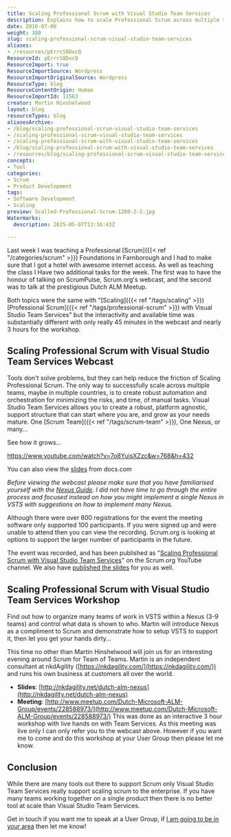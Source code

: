 ```yaml
---
title: Scaling Professional Scrum with Visual Studio Team Services
description: Explains how to scale Professional Scrum across multiple teams using Visual Studio Team Services, covering automation, Nexus integration, and practical setup guidance.
date: 2016-07-06
weight: 380
slug: scaling-professional-scrum-visual-studio-team-services
aliases:
- /resources/pErrcS8DxcQ
ResourceId: pErrcS8DxcQ
ResourceImport: true
ResourceImportSource: Wordpress
ResourceImportOriginalSource: Wordpress
ResourceType: blog
ResourceContentOrigin: Human
ResourceImportId: 11563
creator: Martin Hinshelwood
layout: blog
resourceTypes: blog
aliasesArchive:
- /blog/scaling-professional-scrum-visual-studio-team-services
- /scaling-professional-scrum-visual-studio-team-services
- /scaling-professional-scrum-with-visual-studio-team-services
- /blog/scaling-professional-scrum-with-visual-studio-team-services
- /resources/blog/scaling-professional-scrum-visual-studio-team-services
concepts:
- Tool
categories:
- Scrum
- Product Development
tags:
- Software Development
- Scaling
preview: Scalled-Professional-Scrum-1280-2-2.jpg
Watermarks:
  description: 2025-05-07T13:16:43Z

---
```

Last week I was teaching a Professional [Scrum]({{< ref "/categories/scrum" >}}) Foundations in Farnborough and I had to make sure that I got a hotel with awesome internet access. As well as teaching the class I Have two additional tasks for the week. The first was to have the honour of talking on ScrumPulse, Scrum.org's webcast, and the second was to talk at the prestigious Dutch ALM Meetup.

Both topics were the same with "[Scaling]({{< ref "/tags/scaling" >}}) [Professional Scrum]({{< ref "/tags/professional-scrum" >}}) with Visual Studio Team Services" but the interactivity and available time was substantially different with only really 45 minutes in the webcast and nearly 3 hours for the workshop.

## Scaling Professional Scrum with Visual Studio Team Services Webcast

Tools don't solve problems, but they can help reduce the friction of Scaling Professional Scrum. The only way to successfully scale across multiple teams, maybe in multiple countries, is to create robust automation and orchestration for minimizing the risks, and time, of manual tasks. Visual Studio Team Services allows you to create a robust, platform agnostic, support structure that can start where you are, and grow as your needs mature. One [Scrum Team]({{< ref "/tags/scrum-team" >}}), One Nexus, or many...

See how it grows...

https://www.youtube.com/watch?v=7o8YuisXZzc&w=768&h=432

You can also view the [slides](http://nkdagility.net/SPSwithVSTS) from docs.com

_Before viewing the webcast please make sure that you have familiarised yourself with the [Nexus Guide](https://www.scrum.org/Resources/The-Nexus-Guide). I did not have time to go through the entire process and focused instead on how you might implement a single Nexus in VSTS with suggestions on how to implement many Nexus._

Although there were over 800 registrations for the event the meeting software only supported 100 participants. If you were signed up and were unable to attend then you can view the recording. Scrum.org is looking at options to support the larger number of participants in the future.

The event was recorded, and has been published as "[Scaling Professional Scrum with Visual Studio Team Services](https://www.youtube.com/watch?v=7o8YuisXZzc)" on the Scrum.org YouTube channel. We also have [published the slides](https://doc.co/LPzMBT) for you as well.

## Scaling Professional Scrum with Visual Studio Team Services Workshop

Find out how to organize many teams of work in VSTS within a Nexus (3-9 teams) and control what data is shown to who. Martin will introduce Nexus as a compliment to Scrum and demonstrate how to setup VSTS to support it, then let you get your hands dirty…

This time no other than Martin Hinshelwood will join us for an interesting evening around Scrum for Team of Teams. Martin is an independent consultant at nkdAgility ([https://nkdagility.com/](https://nkdagility.com/)) and runs his own business at customers all over the world.

- **Slides**: [http://nkdagility.net/dutch-alm-nexus](http://nkdagility.net/dutch-alm-nexus)
- **Meeting**: [http://www.meetup.com/Dutch-Microsoft-ALM-Group/events/228588973/](http://www.meetup.com/Dutch-Microsoft-ALM-Group/events/228588973/) This was done as an interactive 3 hour workshop with live hands on with Team Services. As this meeting was live only I can only refer you to the webcast above. However if you want me to come and do this workshop at your User Group then please let me know.

## Conclusion

While there are many tools out there to support Scrum only Visual Studio Team Services really support scaling scrum to the enterprise. If you have many teams working together on a single product then there is no better tool at scale than Visual Studio Team Services.

Get in touch if you want me to speak at a User Group, if [I am going to be in your area](https://nkdagility.com/company/about-martin-hinshelwood/) then let me know!
